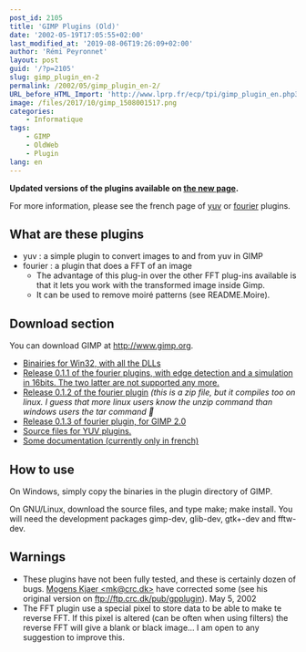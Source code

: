 ```yaml
---
post_id: 2105
title: 'GIMP Plugins (Old)'
date: '2002-05-19T17:05:55+02:00'
last_modified_at: '2019-08-06T19:26:09+02:00'
author: 'Rémi Peyronnet'
layout: post
guid: '/?p=2105'
slug: gimp_plugin_en-2
permalink: /2002/05/gimp_plugin_en-2/
URL_before_HTML_Import: 'http://www.lprp.fr/ecp/tpi/gimp_plugin_en.php3'
image: /files/2017/10/gimp_1508001517.png
categories:
    - Informatique
tags:
    - GIMP
    - OldWeb
    - Plugin
lang: en
---
```


**Updated versions of the plugins available on [the new page](/gimp_plugin_en/).**

For more information, please see the french page of [yuv](/2002/02/yuv/) or [fourier](/2002/02/fourier/) plugins.

## What are these plugins

- yuv : a simple plugin to convert images to and from yuv in GIMP
- fourier : a plugin that does a FFT of an image 
    - The advantage of this plug-in over the other FFT plug-ins available is that it lets you work with the transformed image inside Gimp.
    - It can be used to remove moiré patterns (see README.Moire).

## Download section

You can download GIMP at <http://www.gimp.org>.

- [Binairies for Win32, with all the DLLs](/files/old-web/ecp/tpi/plug-ins_w32.zip)
- [Release 0.1.1 of the fourier plugins, with edge detection and a simulation in 16bits. The two latter are not supported any more.](/files/old-web/ecp/tpi/fourier.zip)
- [Release 0.1.2 of the fourier plugin](/files/old-web/ecp/tpi/fourier0.1.2.zip) *(this is a zip file, but it compiles too on linux. I guess that more linux users know the unzip command than windows users the tar command 🙂*
- [Release 0.1.3 of fourier plugin, for GIMP 2.0](/files/old-web/ecp/tpi/fourier-0.1.3.tar.gz)
- [Source files for YUV plugins.](/files/old-web/ecp/tpi/yuv.zip)
- [Some documentation (currently only in french)](/2002/02/tpi/)

## How to use

On Windows, simply copy the binaries in the plugin directory of GIMP.

On GNU/Linux, download the source files, and type make; make install. You will need the development packages gimp-dev, glib-dev, gtk+-dev and fftw-dev.

## Warnings

- These plugins have not been fully tested, and these is certainly dozen of bugs. [Mogens Kjaer &lt;mk@crc.dk&gt;](mailto://mk@crc.dk) have corrected some (see his original version on <ftp://ftp.crc.dk/pub/gpplugin>). May 5, 2002
- The FFT plugin use a special pixel to store data to be able to make te reverse FFT. If this pixel is altered (can be often when using filters) the reverse FFT will give a blank or black image… I am open to any suggestion to improve this.